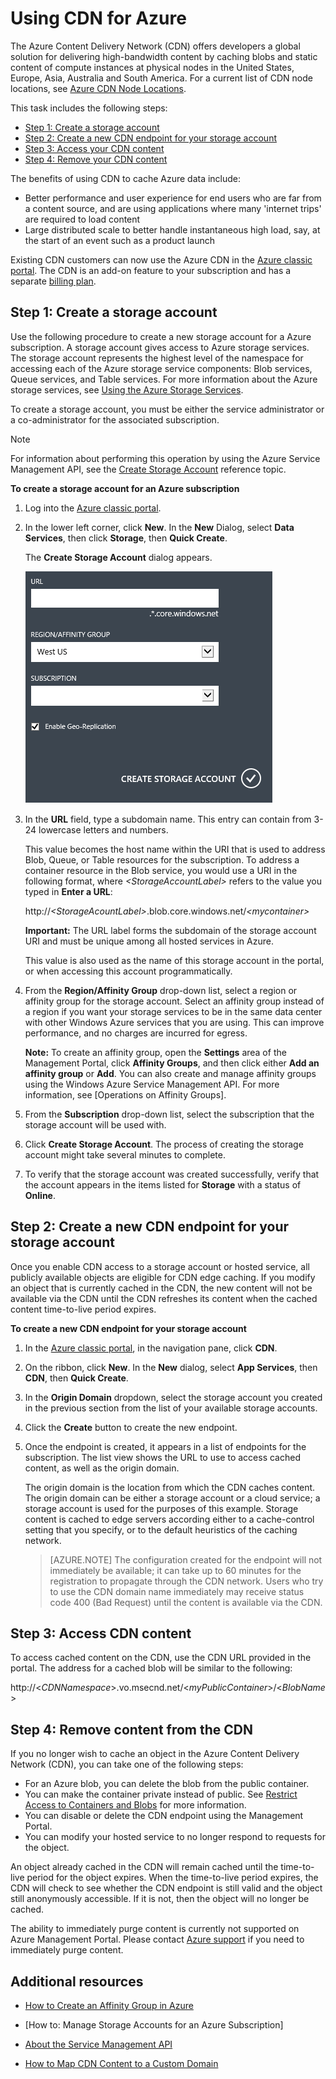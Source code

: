 # Using CDN for Azure
The Azure Content Delivery Network (CDN) offers developers a
global solution for delivering high-bandwidth content by caching blobs
and static content of compute instances at physical nodes in the United
States, Europe, Asia, Australia and South America. For a current list of
CDN node locations, see [Azure CDN Node Locations].

This task includes the following steps:

* [Step 1: Create a storage account](#Step1)
* [Step 2: Create a new CDN endpoint for your storage account](#Step2)
* [Step 3: Access your CDN content](#Step3)
* [Step 4: Remove your CDN content](#Step4)

The benefits of using CDN to cache Azure data include:

* Better performance and user experience for end users who are far from a content source, and are using applications where many 'internet trips' are required to load content
* Large distributed scale to better handle instantaneous high load, say, at the start of an event such as a product launch

Existing CDN customers can now use the Azure CDN in the [Azure classic portal]. The CDN is an add-on feature to your subscription and has a separate [billing plan].

<a id="Step1"> </a>

<h2>Step 1: Create a storage account</h2>

Use the following procedure to create a new storage account for a
Azure subscription. A storage account gives access to 
Azure storage services. The storage account represents the highest level
of the namespace for accessing each of the Azure storage service
components: Blob services, Queue services, and Table services. For more
information about the Azure storage services, see [Using the
Azure Storage Services](http://msdn.microsoft.com/library/azure/gg433040.aspx).

To create a storage account, you must be either the service
administrator or a co-administrator for the associated subscription.

> [!NOTE]
> For information about performing this operation by using the
> Azure Service Management API, see the [Create Storage Account](http://msdn.microsoft.com/library/windowsazure/hh264518.aspx) reference topic.
> 
> 

**To create a storage account for an Azure subscription**

1. Log into the [Azure classic portal].
2. In the lower left corner, click **New**. In the **New** Dialog, select **Data Services**, then click **Storage**, then **Quick Create**.
   
   The **Create Storage Account** dialog appears.
   
   ![Create Storage Account][create-new-storage-account]
3. In the **URL** field, type a subdomain name. This entry can contain from 3-24 lowercase letters and numbers.
   
    This value becomes the host name within the URI that is used to
    address Blob, Queue, or Table resources for the subscription. To
    address a container resource in the Blob service, you would use a
    URI in the following format, where *&lt;StorageAccountLabel&gt;* refers
    to the value you typed in **Enter a URL**:
   
    http://*&lt;StorageAcountLabel&gt;*.blob.core.windows.net/*&lt;mycontainer&gt;*
   
    **Important:** The URL label forms the subdomain of the storage
    account URI and must be unique among all hosted services in 
    Azure.
   
    This value is also used as the name of this storage account in the portal, or when accessing this account programmatically.
4. From the **Region/Affinity Group** drop-down list, select a region or affinity group for the storage account. Select an affinity group instead of a region if you want your storage services to be in the same data center with other Windows Azure services that you are using. This can improve performance, and no charges are incurred for egress.  
   
   **Note:** To create an affinity group, open the **Settings** area of the Management Portal, click **Affinity Groups**, and then click either **Add an affinity group** or **Add**. You can also create and manage affinity groups using the Windows Azure Service Management API. For more information, see [Operations on Affinity Groups].
5. From the **Subscription** drop-down list, select the subscription that the storage account will be used with.
6. Click **Create Storage Account**. The process of creating the storage account might take several minutes to complete.
7. To verify that the storage account was created successfully, verify that the account appears in the items listed for **Storage** with a status of **Online**.

<a id="Step2"> </a>

<h2>Step 2: Create a new CDN endpoint for your storage account</h2>

Once you enable CDN access to a storage account or hosted service, all
publicly available objects are eligible for CDN edge caching. If you
modify an object that is currently cached in the CDN, the new content
will not be available via the CDN until the CDN refreshes its content
when the cached content time-to-live period expires.

**To create a new CDN endpoint for your storage account**

1. In the [Azure classic portal], in the navigation pane, click **CDN**.
2. On the ribbon, click **New**. In the **New** dialog, select **App Services**, then **CDN**, then **Quick Create**.
3. In the **Origin Domain** dropdown, select the storage account you created in the previous section from the list of your available storage accounts. 
4. Click the **Create** button to create the new endpoint.
5. Once the endpoint is created, it appears in a list of endpoints for the subscription. The list view shows the URL to use to access cached content, as well as the origin domain. 
   
    The origin domain is the location from which the CDN caches
    content. The origin domain can be either a storage account or a cloud service; a storage account is used for the purposes of this example. Storage content is cached to edge servers according either to a cache-control setting that you specify, or to the default heuristics of the caching network. 

    > [AZURE.NOTE] The configuration created for the endpoint will not
    immediately be available; it can take up to 60 minutes for the
    registration to propagate through the CDN network. Users who try to
    use the CDN domain name immediately may receive status code 400
    (Bad Request) until the content is available via the CDN.

<a id="Step3"> </a>

<h2>Step 3: Access CDN content</h2> 

To access cached content on the CDN, use the CDN URL provided in the portal. The address for a cached blob will be similar to the following:

http://<*CDNNamespace*\>.vo.msecnd.net/<*myPublicContainer*\>/<*BlobName*\>

<a id="Step4"> </a>

<h2>Step 4: Remove content from the CDN</h2>

If you no longer wish to cache an object in the Azure Content
Delivery Network (CDN), you can take one of the following steps:

* For an Azure blob, you can delete the blob from the public
  container.
* You can make the container private instead of public. See [Restrict Access to Containers and Blobs](https://azure.microsoft.com/documentation/articles/storage-manage-access-to-resources/#restrict-access-to-containers-and-blobs) for more information.
* You can disable or delete the CDN endpoint using the Management
  Portal.
* You can modify your hosted service to no longer respond to requests for the
  object.

An object already cached in the CDN will remain cached until the
time-to-live period for the object expires. When the time-to-live period
expires, the CDN will check to see whether the CDN endpoint is still
valid and the object still anonymously accessible. If it is not, then
the object will no longer be cached.

The ability to immediately purge content is currently not supported on Azure Management Portal. Please contact [Azure support](https://azure.microsoft.com/support/options/)  if you need to immediately purge content. 

## Additional resources
* [How to Create an Affinity Group in Azure]
* [How to: Manage Storage Accounts for an Azure Subscription]
* [About the Service Management API]
* [How to Map CDN Content to a Custom Domain]
  
  [Create Storage Account]: http://azure.microsoft.com/documentation/articles/storage-create-storage-account/
  [Azure CDN Node Locations]: http://msdn.microsoft.com/library/windowsazure/gg680302.aspx
  [Azure classic portal]: https://manage.windowsazure.com/
  [billing plan]: /pricing/calculator/?scenario=full
  [How to Create an Affinity Group in Azure]: http://msdn.microsoft.com/library/azure/ee460798.aspx
  [Overview of the Azure CDN]: http://msdn.microsoft.com/library/windowsazure/ff919703.aspx
  [About the Service Management API]: http://msdn.microsoft.com/library/windowsazure/ee460807.aspx
  [How to Map CDN Content to a Custom Domain]: http://msdn.microsoft.com/library/windowsazure/gg680307.aspx

[create-new-storage-account]: ./media/cdn/CDN_CreateNewStorageAcct.png
[Previous Management Portal]: ../../Shared/Media/previous-portal.png
